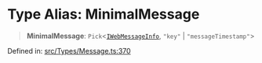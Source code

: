 # Type Alias: MinimalMessage

> **MinimalMessage**: `Pick`\<[`IWebMessageInfo`](../namespaces/proto/interfaces/IWebMessageInfo.md), `"key"` \| `"messageTimestamp"`\>

Defined in: [src/Types/Message.ts:370](https://github.com/Fokusdotid/bail/blob/cf6cc85134e12081bc635cea02cc0eee74033a81/src/Types/Message.ts#L370)
